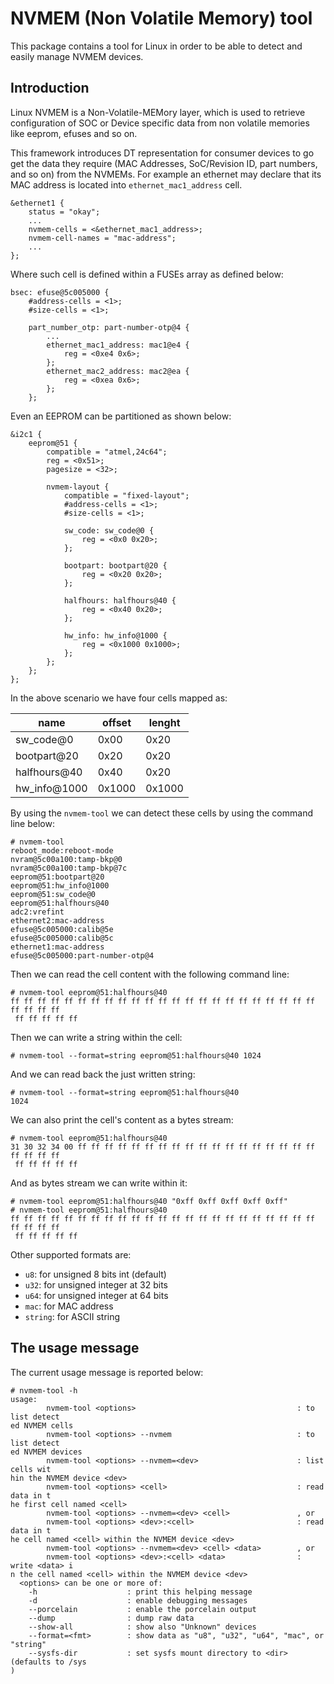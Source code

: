 NVMEM (Non Volatile Memory) tool
================================

This package contains a tool for Linux in order to be able to detect and easily manage NVMEM devices.

Introduction
------------

Linux NVMEM is a Non-Volatile-MEMory layer, which is used to retrieve configuration of SOC or Device specific data from non volatile memories like eeprom, efuses and so on.

This framework introduces DT representation for consumer devices to go get the data they require (MAC Addresses, SoC/Revision ID, part numbers, and so on) from the NVMEMs. For example an ethernet may declare that its
MAC address is located into `ethernet_mac1_address` cell.

    &ethernet1 {
        status = "okay";
        ...
        nvmem-cells = <&ethernet_mac1_address>;
        nvmem-cell-names = "mac-address";
        ...
    };

Where such cell is defined within a FUSEs array as defined below:

    bsec: efuse@5c005000 {
        #address-cells = <1>;
        #size-cells = <1>;

        part_number_otp: part-number-otp@4 {
            ...
            ethernet_mac1_address: mac1@e4 {
                reg = <0xe4 0x6>;
            };
            ethernet_mac2_address: mac2@ea {
                reg = <0xea 0x6>;
            };
        };

Even an EEPROM can be partitioned as shown below:

    &i2c1 {
        eeprom@51 {
            compatible = "atmel,24c64";
            reg = <0x51>;
            pagesize = <32>;

            nvmem-layout {
                compatible = "fixed-layout";
                #address-cells = <1>;
                #size-cells = <1>;
    
                sw_code: sw_code@0 {
                    reg = <0x0 0x20>;
                };
    
                bootpart: bootpart@20 {
                    reg = <0x20 0x20>;
                };
    
                halfhours: halfhours@40 {
                    reg = <0x40 0x20>;
                };
    
                hw_info: hw_info@1000 {
                    reg = <0x1000 0x1000>;
                };
            };
        };
    };

In the above scenario we have four cells mapped as:

| name         | offset | lenght |
|--------------|--------|--------|
| sw_code@0    | 0x00   | 0x20   |
| bootpart@20  | 0x20   | 0x20   |
| halfhours@40 | 0x40   | 0x20   |
| hw_info@1000 | 0x1000 | 0x1000 |

By using the `nvmem-tool` we can detect these cells by using the command line below:

    # nvmem-tool 
    reboot_mode:reboot-mode
    nvram@5c00a100:tamp-bkp@0
    nvram@5c00a100:tamp-bkp@7c
    eeprom@51:bootpart@20
    eeprom@51:hw_info@1000
    eeprom@51:sw_code@0
    eeprom@51:halfhours@40
    adc2:vrefint
    ethernet2:mac-address
    efuse@5c005000:calib@5e
    efuse@5c005000:calib@5c
    ethernet1:mac-address
    efuse@5c005000:part-number-otp@4

Then we can read the cell content with the following command line:

    # nvmem-tool eeprom@51:halfhours@40
    ff ff ff ff ff ff ff ff ff ff ff ff ff ff ff ff ff ff ff ff ff ff ff ff ff ff ff
     ff ff ff ff ff 

Then we can write a string within the cell:

    # nvmem-tool --format=string eeprom@51:halfhours@40 1024

And we can read back the just written string:

    # nvmem-tool --format=string eeprom@51:halfhours@40
    1024

We can also print the cell's content as a bytes stream:

    # nvmem-tool eeprom@51:halfhours@40 
    31 30 32 34 00 ff ff ff ff ff ff ff ff ff ff ff ff ff ff ff ff ff ff ff ff ff ff
     ff ff ff ff ff 

And as bytes stream we can write within it:

    # nvmem-tool eeprom@51:halfhours@40 "0xff 0xff 0xff 0xff 0xff"
    # nvmem-tool eeprom@51:halfhours@40
    ff ff ff ff ff ff ff ff ff ff ff ff ff ff ff ff ff ff ff ff ff ff ff ff ff ff ff
     ff ff ff ff ff 

Other supported formats are:

* `u8`: for unsigned 8 bits int (default)
* `u32`: for unsigned integer at 32 bits
* `u64`: for unsigned integer at 64 bits
* `mac`: for MAC address
* `string`: for ASCII string

The usage message
-----------------

The current usage message is reported below:

    # nvmem-tool -h
    usage:
            nvmem-tool <options>                                    : to list detect
    ed NVMEM cells
            nvmem-tool <options> --nvmem                            : to list detect
    ed NVMEM devices
            nvmem-tool <options> --nvmem=<dev>                      : list cells wit
    hin the NVMEM device <dev>
            nvmem-tool <options> <cell>                             : read data in t
    he first cell named <cell>
            nvmem-tool <options> --nvmem=<dev> <cell>               , or
            nvmem-tool <options> <dev>:<cell>                       : read data in t
    he cell named <cell> within the NVMEM device <dev>
            nvmem-tool <options> --nvmem=<dev> <cell> <data>        , or
            nvmem-tool <options> <dev>:<cell> <data>                : write <data> i
    n the cell named <cell> within the NVMEM device <dev>
      <options> can be one or more of:
        -h                    : print this helping message
        -d                    : enable debugging messages
        --porcelain           : enable the porcelain output
        --dump                : dump raw data
        --show-all            : show also "Unknown" devices
        --format=<fmt>        : show data as "u8", "u32", "u64", "mac", or "string"
        --sysfs-dir           : set sysfs mount directory to <dir> (defaults to /sys
    )
